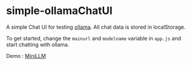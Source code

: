 # simple-ollamaChatUI

A simple Chat UI for testing [ollama](https://github.com/ollama/ollama). All chat data is stored in localStorage.

To get started, change the `mainurl` and `modelname` variable in `app.js` and start chatting with ollama.

Demo : [MiniLLM](https://zuka.one/minillm/)
